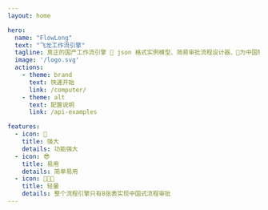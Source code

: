 ```yaml
---
layout: home

hero:
  name: "FlowLong"
  text: "飞龙工作流引擎"
  tagline: 真正的国产工作流引擎 🐉 json 格式实例模型、简易审批流程设计器、🚩为中国特色审批匠心打造❗
  image: '/logo.svg'
  actions:
    - theme: brand
      text: 快速开始
      link: /computer/
    - theme: alt
      text: 配置说明
      link: /api-examples

features:
  - icon: 🥰
    title: 强大
    details: 功能强大
  - icon: 😎
    title: 易用
    details: 简单易用
  - icon: 🧑‍🤝‍🧑
    title: 轻量
    details: 整个流程引擎只有8张表实现中国式流程审批
---
```


